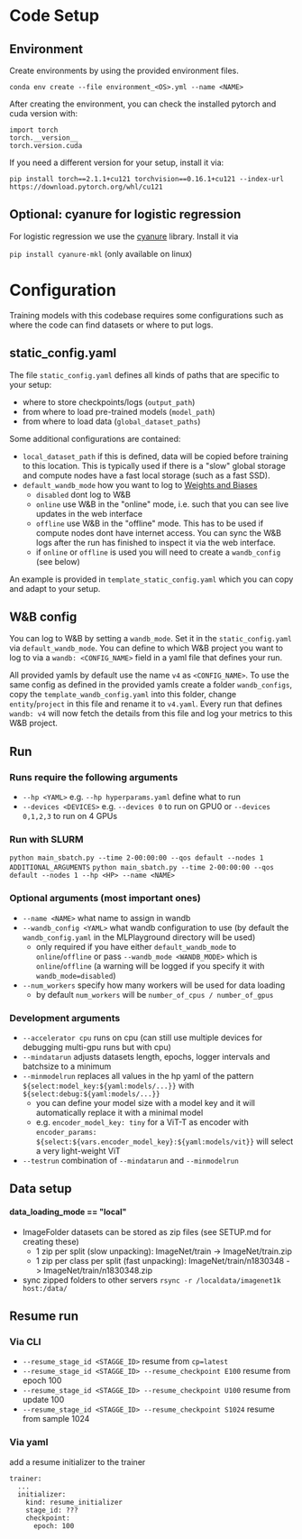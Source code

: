 # Code Setup

## Environment

Create environments by using the provided environment files.

`conda env create --file environment_<OS>.yml --name <NAME>`


After creating the environment, you can check the installed pytorch and cuda version with:

```
import torch
torch.__version__ 
torch.version.cuda 
```

If you need a different version for your setup, install it via: 

`pip install torch==2.1.1+cu121 torchvision==0.16.1+cu121 --index-url https://download.pytorch.org/whl/cu121`



## Optional: cyanure for logistic regression
For logistic regression we use the [cyanure](https://github.com/inria-thoth/cyanure) library. Install it via

`pip install cyanure-mkl` (only available on linux)

# Configuration

Training models with this codebase requires some configurations such as where the code can find datasets or where to put logs.

## static_config.yaml

The file `static_config.yaml` defines all kinds of paths that are specific to your setup:
- where to store checkpoints/logs (`output_path`)
- from where to load pre-trained models (`model_path`)
- from where to load data (`global_dataset_paths`)

Some additional configurations are contained:
- `local_dataset_path` if this is defined, data will be copied before training to this location. This is typically used 
if there is a "slow" global storage and compute nodes have a fast local storage (such as a fast SSD).
- `default_wandb_mode` how you want to log to [Weights and Biases](https://wandb.ai/)
  - `disabled` dont log to W&B
  - `online` use W&B in the "online" mode, i.e. such that you can see live updates in the web interface
  - `offline` use W&B in the "offline" mode. This has to be used if compute nodes dont have internet access. You can 
sync the W&B logs after the run has finished to inspect it via the web interface.
  - if `online` or `offline` is used you will need to create a `wandb_config` (see below)

An example is provided in `template_static_config.yaml` which you can copy and adapt to your setup.

## W&B config

You can log to W&B by setting a `wandb_mode`. Set it in the `static_config.yaml` via `default_wandb_mode`. 
You can define to which W&B project you want to log to via a `wandb: <CONFIG_NAME>` field in a yaml file that defines your run.

All provided yamls by default use the name `v4` as `<CONFIG_NAME>`. To use the same config as defined in the provided 
yamls create a folder `wandb_configs`, copy the `template_wandb_config.yaml` into this folder, change 
`entity`/`project` in this file and rename it to `v4.yaml`.
Every run that defines `wandb: v4` will now fetch the details from this file and log your metrics to this W&B project.


## Run

### Runs require the following arguments

- `--hp <YAML>` e.g. `--hp hyperparams.yaml` define what to run
- `--devices <DEVICES>` e.g. `--devices 0` to run on GPU0 or `--devices 0,1,2,3` to run on 4 GPUs

### Run with SLURM

`python main_sbatch.py --time 2-00:00:00 --qos default --nodes 1 ADDITIONAL_ARGUMENTS`
`python main_sbatch.py --time 2-00:00:00 --qos default --nodes 1 --hp <HP> --name <NAME>`

### Optional arguments (most important ones)

- `--name <NAME>` what name to assign in wandb
- `--wandb_config <YAML>` what wandb configuration to use (by default the `wandb_config.yaml` in the MLPlayground
  directory will be used)
    - only required if you have either `default_wandb_mode` to `online`/`offline` or pass `--wandb_mode <WANDB_MODE>`
      which is `online`/`offline` (a warning will be logged if you specify it with  `wandb_mode=disabled`)
- `--num_workers` specify how many workers will be used for data loading
    - by default `num_workers` will be `number_of_cpus / number_of_gpus`

### Development arguments

- `--accelerator cpu` runs on cpu (can still use multiple devices for debugging multi-gpu runs but with cpu)
- `--mindatarun` adjusts datasets length, epochs, logger intervals and batchsize to a minimum
- `--minmodelrun` replaces all values in the hp yaml of the pattern `${select:model_key:${yaml:models/...}}`
  with `${select:debug:${yaml:models/...}}`
    - you can define your model size with a model key and it will automatically replace it with a minimal model
    - e.g. `encoder_model_key: tiny` for a ViT-T as encoder
      with `encoder_params: ${select:${vars.encoder_model_key}:${yaml:models/vit}}` will select a very light-weight ViT
- `--testrun` combination of `--mindatarun` and `--minmodelrun`

## Data setup

#### data_loading_mode == "local"

- ImageFolder datasets can be stored as zip files (see SETUP.md for creating these)
  - 1 zip per split (slow unpacking): ImageNet/train -> ImageNet/train.zip
  - 1 zip per class per split (fast unpacking): ImageNet/train/n1830348 -> ImageNet/train/n1830348.zip
- sync zipped folders to other servers `rsync -r /localdata/imagenet1k host:/data/`

## Resume run

### Via CLI
- `--resume_stage_id <STAGGE_ID>` resume from `cp=latest`
- `--resume_stage_id <STAGGE_ID> --resume_checkpoint E100` resume from epoch 100
- `--resume_stage_id <STAGGE_ID> --resume_checkpoint U100` resume from update 100
- `--resume_stage_id <STAGGE_ID> --resume_checkpoint S1024` resume from sample 1024

### Via yaml
add a resume initializer to the trainer

```
trainer:
  ...
  initializer:
    kind: resume_initializer
    stage_id: ???
    checkpoint:
      epoch: 100
```